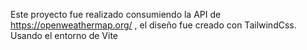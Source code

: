 Este proyecto fue realizado consumiendo la API de https://openweathermap.org/ , el diseño fue creado con TailwindCss. Usando el entorno de Vite
